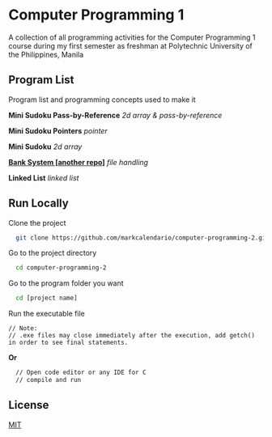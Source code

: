 
# Computer Programming 1

A collection of all programming activities for the Computer Programming 1 course during my first semester as freshman at Polytechnic University of the Philippines, Manila

## Program List

Program list and programming concepts used to make it

**Mini Sudoku Pass-by-Reference** *2d array & pass-by-reference* 

**Mini Sudoku Pointers** *pointer* 

**Mini Sudoku** *2d array* 

**[Bank System [another repo]](https://github.com/markcalendario/banking-system-with-file-handling)** *file handling* 

**Linked List** *linked list* 


## Run Locally

Clone the project

```bash
  git clone https://github.com/markcalendario/computer-programming-2.git
```

Go to the project directory

```bash
  cd computer-programming-2
```

Go to the program folder you want

```bash
  cd [project name]
```

Run the executable file

```
// Note: 
// .exe files may close immediately after the execution, add getch() in order to see final statements.

```

**Or**


```bash
  // Open code editor or any IDE for C
  // compile and run
```


## License

[MIT](https://choosealicense.com/licenses/mit/)
